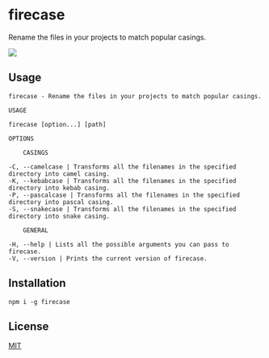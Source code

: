 # firecase
Rename the files in your projects to match popular casings.

<a href="https://codeclimate.com/github/Cornayy/firecase/maintainability"><img src="https://api.codeclimate.com/v1/badges/058ed10dff32998222a2/maintainability" /></a>

## Usage

```
firecase - Rename the files in your projects to match popular casings.

USAGE

firecase [option...] [path]

OPTIONS

    CASINGS

-C, --camelcase | Transforms all the filenames in the specified directory into camel casing.
-K, --kebabcase | Transforms all the filenames in the specified directory into kebab casing.
-P, --pascalcase | Transforms all the filenames in the specified directory into pascal casing. 
-S, --snakecase | Transforms all the filenames in the specified directory into snake casing.

    GENERAL

-H, --help | Lists all the possible arguments you can pass to firecase.
-V, --version | Prints the current version of firecase. 
```

## Installation
```
npm i -g firecase
```

## License
[MIT](LICENSE)
